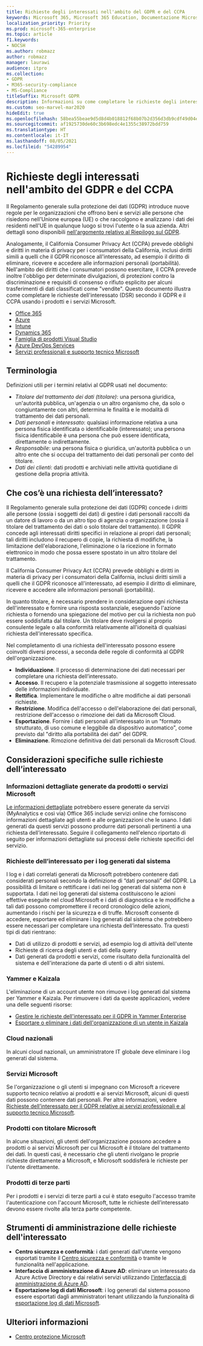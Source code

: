 ```yaml
---
title: Richieste degli interessati nell'ambito del GDPR e del CCPA
keywords: Microsoft 365, Microsoft 365 Education, Documentazione Microsoft 365, GDPR, CCPA
localization_priority: Priority
ms.prod: microsoft-365-enterprise
ms.topic: article
f1.keywords:
- NOCSH
ms.author: robmazz
author: robmazz
manager: laurawi
audience: itpro
ms.collection:
- GDPR
- M365-security-compliance
- MS-Compliance
titleSuffix: Microsoft GDPR
description: Informazioni su come completare le richieste degli interessati in base al Regolamento generale sulla protezione dei dati (GDPR) e al California Consumer Privacy Act (CCPA) usando i prodotti e i servizi Microsoft.
ms.custom: seo-marvel-mar2020
hideEdit: true
ms.openlocfilehash: 58bea55beae9d5d8d4b018812f68b07b2d356d3db9cdf49d04ef8523e4db0b5b
ms.sourcegitcommit: af1925730de60c3b698edc4e1355c38972bdd759
ms.translationtype: HT
ms.contentlocale: it-IT
ms.lasthandoff: 08/05/2021
ms.locfileid: "54289954"
---
```

# <a name="data-subject-requests-and-the-gdpr-and-ccpa"></a>Richieste degli interessati nell'ambito del GDPR e del CCPA

Il Regolamento generale sulla protezione dei dati (GDPR) introduce nuove regole per le organizzazioni che offrono beni e servizi alle persone che risiedono nell'Unione europea (UE) o che raccolgono e analizzano i dati dei residenti nell'UE in qualunque luogo si trovi l'utente o la sua azienda. Altri dettagli sono disponibili [nell'argomento relativo al Riepilogo sul GDPR](gdpr.md).

Analogamente, il California Consumer Privacy Act (CCPA) prevede obblighi e diritti in materia di privacy per i consumatori della California, inclusi diritti simili a quelli che il GDPR riconosce all'interessato, ad esempio il diritto di eliminare, ricevere e accedere alle informazioni personali (portabilità).  Nell'ambito dei diritti che i consumatori possono esercitare, il CCPA prevede inoltre l'obbligo per determinate divulgazioni, di protezioni contro la discriminazione e requisiti di consenso o rifiuto esplicito per alcuni trasferimenti di dati classificati come "vendite". Questo documento illustra come completare le richieste dell'interessato (DSR) secondo il GDPR e il CCPA usando i prodotti e i servizi Microsoft.

- [Office 365](gdpr-dsr-Office365.md)
- [Azure](gdpr-dsr-Azure.md)
- [Intune](gdpr-dsr-Intune.md)
- [Dynamics 365](gdpr-dsr-Dynamics365.md)
- [Famiglia di prodotti Visual Studio](gdpr-dsr-visual-studio-family.md)
- [Azure DevOps Services](gdpr-dsr-vsts.md)
- [Servizi professionali e supporto tecnico Microsoft](gdpr-dsr-prof-services.md)

## <a name="terminology"></a>Terminologia

Definizioni utili per i termini relativi al GDPR usati nel documento:

- *Titolare del trattamento dei dati (titolare)*: una persona giuridica, un'autorità pubblica, un'agenzia o un altro organismo che, da solo o congiuntamente con altri, determina le finalità e le modalità di trattamento dei dati personali.  
- *Dati personali* e *interessato*: qualsiasi informazione relativa a una persona fisica identificata o identificabile (interessato); una persona fisica identificabile è una persona che può essere identificata, direttamente o indirettamente.  
- *Responsabile*: una persona fisica o giuridica, un'autorità pubblica o un altro ente che si occupa del trattamento dei dati personali per conto del titolare.  
- *Dati dei clienti*: dati prodotti e archiviati nelle attività quotidiane di gestione della propria attività.

## <a name="what-is-a-dsr"></a>Che cos’è una richiesta dell’interessato?

Il Regolamento generale sulla protezione dei dati (GDPR) concede i diritti alle persone (ossia i soggetti dei dati) di gestire i dati personali raccolti da un datore di lavoro o da un altro tipo di agenzia o organizzazione (ossia il titolare del trattamento dei dati o solo titolare del trattamento). Il GDPR concede agli interessati diritti specifici in relazione ai propri dati personali; tali diritti includono il recupero di copie, la richiesta di modifiche, la limitazione dell'elaborazione, l'eliminazione o la ricezione in formato elettronico in modo che possa essere spostato in un altro titolare del trattamento.

Il California Consumer Privacy Act (CCPA) prevede obblighi e diritti in materia di privacy per i consumatori della California, inclusi diritti simili a quelli che il GDPR riconosce all'interessato, ad esempio il diritto di eliminare, ricevere e accedere alle informazioni personali (portabilità).  

In quanto titolare, è necessario prendere in considerazione ogni richiesta dell'interessato e fornire una risposta sostanziale, eseguendo l'azione richiesta o fornendo una spiegazione del motivo per cui la richiesta non può essere soddisfatta dal titolare. Un titolare deve rivolgersi al proprio consulente legale o alla conformità relativamente all'idoneità di qualsiasi richiesta dell’interessato specifica.

Nel completamento di una richiesta dell'interessato possono essere coinvolti diversi processi, a seconda delle regole di conformità al GDPR dell'organizzazione.
  
- **Individuazione**. Il processo di determinazione dei dati necessari per completare una richiesta dell’interessato.
- **Accesso**. Il recupero e la potenziale trasmissione al soggetto interessato delle informazioni individuate.
- **Rettifica**. Implementare le modifiche o altre modifiche ai dati personali richieste.
- **Restrizione**. Modifica dell'accesso o dell'elaborazione dei dati personali, restrizione dell'accesso o rimozione dei dati da Microsoft Cloud.
- **Esportazione**. Fornire i dati personali all'interessato in un "formato strutturato, di uso comune e leggibile da dispositivo automatico", come previsto dal "diritto alla portabilità dei dati" del GDPR.
- **Eliminazione**. Rimozione definitiva dei dati personali da Microsoft Cloud.

## <a name="specific-dsr-considerations"></a>Considerazioni specifiche sulle richieste dell’interessato

### <a name="insights-generated-by-microsoft-products-or-services"></a>Informazioni dettagliate generate da prodotti o servizi Microsoft

[Le informazioni dettagliate](/microsoft-365/compliance/gdpr-dsr-office365#part-2-responding-to-dsrs-with-respect-to-insights-generated-by-office-365) potrebbero essere generate da servizi (MyAnalytics e così via) Office 365 include servizi online che forniscono informazioni dettagliate agli utenti e alle organizzazioni che le usano. I dati generati da questi servizi possono produrre dati personali pertinenti a una richiesta dell’interessato. Seguire il collegamento nell'elenco riportato di seguito per informazioni dettagliate sui processi delle richieste specifici del servizio.  

### <a name="dsrs-for-system-generated-logs"></a>Richieste dell’interessato per i log generati dal sistema

I log e i dati correlati generati da Microsoft potrebbero contenere dati considerati personali secondo la definizione di “dati personali” del GDPR. La possibilità di limitare o rettificare i dati nei log generati dal sistema non è supportata. I dati nei log generati dal sistema costituiscono le azioni effettive eseguite nel cloud Microsoft e i dati di diagnostica e le modifiche a tali dati possono compromettere il record cronologico delle azioni, aumentando i rischi per la sicurezza e di truffe. Microsoft consente di accedere, esportare ed eliminare i log generati dal sistema che potrebbero essere necessari per completare una richiesta dell’interessato. Tra questi tipi di dati rientrano:  

- Dati di utilizzo di prodotti e servizi, ad esempio log di attività dell'utente
- Richieste di ricerca degli utenti e dati della query
- Dati generati da prodotti e servizi, come risultato della funzionalità del sistema e dell'interazione da parte di utenti o di altri sistemi.  

### <a name="yammer-and-kaizala"></a>Yammer e Kaizala

L'eliminazione di un account utente non rimuove i log generati dal sistema per Yammer e Kaizala. Per rimuovere i dati da queste applicazioni, vedere una delle seguenti risorse:

- [Gestire le richieste dell'interessato per il GDPR in Yammer Enterprise](/yammer/manage-security-and-compliance/gdpr-requests-in-yammer-enterprise)
- [Esportare o eliminare i dati dell'organizzazione di un utente in Kaizala](/office365/kaizala/export-or-delete-a-user-s-data)

### <a name="national-clouds"></a>Cloud nazionali

In alcuni cloud nazionali, un amministratore IT globale deve eliminare i log generati dal sistema.

### <a name="microsoft-services"></a>Servizi Microsoft

Se l'organizzazione o gli utenti si impegnano con Microsoft a ricevere supporto tecnico relativo ai prodotti e ai servizi Microsoft, alcuni di questi dati possono contenere dati personali. Per altre informazioni, vedere [Richieste dell’interessato per il GDPR relative ai servizi professionali e al supporto tecnico Microsoft](gdpr-dsr-prof-services.md).

### <a name="microsoft-controller-products"></a>Prodotti con titolare Microsoft

In alcune situazioni, gli utenti dell'organizzazione possono accedere a prodotti o ai servizi Microsoft per cui Microsoft è il titolare del trattamento dei dati. In questi casi, è necessario che gli utenti rivolgano le proprie richieste direttamente a Microsoft, e Microsoft soddisferà le richieste per l'utente direttamente.

### <a name="third-party-products"></a>Prodotti di terze parti

Per i prodotti e i servizi di terze parti a cui è stato eseguito l'accesso tramite l'autenticazione con l'account Microsoft, tutte le richieste dell’interessato devono essere rivolte alla terza parte competente.

## <a name="data-subject-request-admin-tools"></a>Strumenti di amministrazione delle richieste dell'interessato

- **Centro sicurezza e conformità**: i dati generati dall'utente vengono esportati tramite il [Centro sicurezza e conformità](https://aka.ms/stpsecurityandcompliance) o tramite le funzionalità nell'applicazione.
- **Interfaccia di amministrazione di Azure AD**: eliminare un interessato da Azure Active Directory e dai relativi servizi utilizzando [l'interfaccia di amministrazione di Azure AD](https://ms.portal.azure.com/#blade/Microsoft_AAD_IAM/UserManagementMenuBlade/Allusers/menuId/).
- **Esportazione log di dati Microsoft**: i log generati dal sistema possono essere esportati dagli amministratori tenant utilizzando la funzionalità di [esportazione log di dati Microsoft](https://aka.ms/MicrosoftGDPR).

## <a name="learn-more"></a>Ulteriori informazioni

- [Centro protezione Microsoft](https://www.microsoft.com/trust-center/privacy/gdpr-overview)
